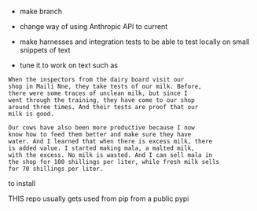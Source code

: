 * make branch

* change way of using Anthropic API to current

* make harnesses and integration tests to be able to test locally on small snippets of text

* tune it to work on text such as 

```
When the inspectors from the dairy board visit our
shop in Maili Nne, they take tests of our milk. Before,
there were some traces of unclean milk, but since I
went through the training, they have come to our shop
around three times. And their tests are proof that our
milk is good.

Our cows have also been more productive because I now
know how to feed them better and make sure they have
water. And I learned that when there is excess milk, there
is added value. I started making mala, a malted milk,
with the excess. No milk is wasted. And I can sell mala in
the shop for 100 shillings per liter, while fresh milk sells
for 70 shillings per liter.
```

to install 

THIS repo usually gets used from pip from a public pypi 
